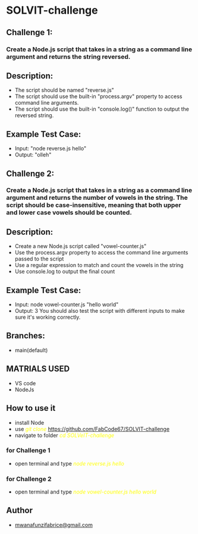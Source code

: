 # SOLVIT-challenge
## Challenge 1: 
### Create a Node.js script that takes in a string as a command line argument and returns the string reversed.
## Description:
- The script should be named "reverse.js"
- The script should use the built-in "process.argv" property to access command line arguments.
- The script should use the built-in "console.log()" function to output the reversed string.
## Example Test Case:
- Input: "node reverse.js hello"
- Output: "olleh"

## Challenge 2: 
### Create a Node.js script that takes in a string as a command line argument and returns the number of vowels in the string. The script should be case-insensitive, meaning that both upper and lower case vowels should be counted.
## Description:
- Create a new Node.js script called "vowel-counter.js"
- Use the process.argv property to access the command line arguments passed to the script
- Use a regular expression to match and count the vowels in the string
- Use console.log to output the final count
## Example Test Case:
- Input: node vowel-counter.js "hello world"
- Output: 3
You should also test the script with different inputs to make sure it's working correctly.


## Branches:

- main(default)

## MATRIALS USED

- VS code
- NodeJs

## How to use it

- install Node
- use <i style= "color:yellow"> git clone </i> https://github.com/FabCode67/SOLVIT-challenge
- navigate to folder <i style= "color:yellow"> cd SOLVeIT-challenge </i>

### for Challenge 1

- open terminal and type <i style= "color:yellow"> node reverse.js hello </i>

### for Challenge 2

- open terminal and type <i style= "color:yellow" > node vowel-counter.js  hello world</i>

## Author

- mwanafunzifabrice@gmail.com
